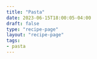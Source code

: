 ```yaml
---
title: "Pasta"
date: 2023-06-15T18:00:05-04:00
draft: false
type: "recipe-page"
layout: "recipe-page"
tags:
- pasta
---
```


